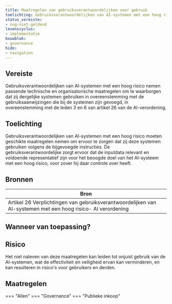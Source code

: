 ```yaml
---
title: Maatregelen van gebruiksverantwoordelijken voor gebruik 
toelichting: Gebruiksverantwoordelijken van AI-systemen met een hoog risico nemen passende technische en organisatorische maatregelen om te waarborgen dat zij dergelijke systemen gebruiken in overeenstemming met de gebruiksaanwijzingen die bij de systemen zijn gevoegd, in overeenstemming met de leden 3 en 6 van artikel 26 van de AI-verordening.
status_vereiste:
- nog-niet-geldend
levenscyclus:
- implementatie
bouwblok:
- governance
hide:
- navigation
---
```


<!-- tags -->
## Vereiste

Gebruiksverantwoordelijken van AI-systemen met een hoog risico nemen passende technische en organisatorische maatregelen om te waarborgen dat zij dergelijke systemen gebruiken in overeenstemming met de gebruiksaanwijzingen die bij de systemen zijn gevoegd, in overeenstemming met de leden 3 en 6 van artikel 26 van de AI-verordening.

## Toelichting

Gebruiksverantwoordelijken van AI-systemen met een hoog risico moeten geschikte maatregelen nemen om ervoor te zorgen dat zij deze systemen gebruiken volgens de bijgevoegde instructies.
De gebruiksverantwoordelijke zorgt ervoor dat de inputdata relevant en voldoende representatief zijn voor het beoogde doel van het AI-systeem met een hoog risico, voor zover hij daar controle over heeft.


## Bronnen

| Bron                        |
|-----------------------------|
|Artikel 26 Verplichtingen van gebruiksverantwoordelijken van AI-systemen met een hoog risico- AI verordening|

## Wanneer van toepassing?


## Risico

Het niet naleven van deze maatregelen kan leiden tot onjuist gebruik van de AI-systemen, wat de effectiviteit en veiligheid ervan kan verminderen, en kan resulteren in risico's voor gebruikers en derden.


## Maatregelen

=== "Allen"
	<!-- list_maatregelen vereiste/maatregelen_van_gebruiksverantwoordelijken_voor_gebruik -->
=== "Governance"
	<!-- list_maatregelen vereiste/maatregelen_van_gebruiksverantwoordelijken_voor_gebruik boubwlok/governance -->
=== "Publieke inkoop"
	<!-- list_maatregelen vereiste/maatregelen_van_gebruiksverantwoordelijken_voor_gebruik bouwblok/publieke-inkoop -->
